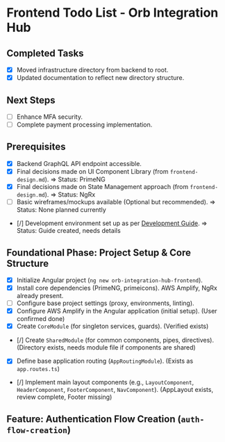 # Frontend Todo List - Orb Integration Hub

## Completed Tasks

* [x] Moved infrastructure directory from backend to root.
* [x] Updated documentation to reflect new directory structure.

## Next Steps

* [ ] Enhance MFA security.
* [ ] Complete payment processing implementation.

## Prerequisites

*   [x] Backend GraphQL API endpoint accessible.
*   [x] Final decisions made on UI Component Library (from `frontend-design.md`). => Status: PrimeNG
*   [x] Final decisions made on State Management approach (from `frontend-design.md`). => Status: NgRx
*   [ ] Basic wireframes/mockups available (Optional but recommended). => Status: None planned currently
*   [/] Development environment set up as per [Development Guide](development.md). => Status: Guide created, needs details

## Foundational Phase: Project Setup & Core Structure

*   [x] Initialize Angular project (`ng new orb-integration-hub-frontend`).
*   [x] Install core dependencies (PrimeNG, primeicons). AWS Amplify, NgRx already present.
*   [ ] Configure base project settings (proxy, environments, linting).
*   [x] Configure AWS Amplify in the Angular application (initial setup). (User confirmed done)
*   [x] Create `CoreModule` (for singleton services, guards). (Verified exists)
*   [/] Create `SharedModule` (for common components, pipes, directives). (Directory exists, needs module file if components are shared)
*   [x] Define base application routing (`AppRoutingModule`). (Exists as `app.routes.ts`)
*   [/] Implement main layout components (e.g., `LayoutComponent`, `HeaderComponent`, `FooterComponent`, `NavComponent`). (AppLayout exists, review complete, Footer missing)

## Feature: Authentication Flow Creation (`auth-flow-creation`)